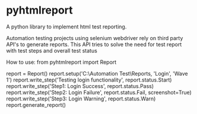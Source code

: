 # pyhtmlreport
A python library to implement html test reporting. 

Automation testing projects using selenium webdriver rely on third party API's to generate reports. 
This API tries to solve the need for test report with test steps and overall test status

How to use:
from pyhtmlreport import Report

report = Report()
report.setup('C:\Automation Test\Reports, 'Login', 'Wave 1')
report.write_step('Testing login functionality', report.status.Start)
report.write_step('Step1: Login Success', report.status.Pass)
report.write_step('Step2: Login Failure', report.status.Fail, screenshot=True)
report.write_step('Step3: Login Warning', report.status.Warn)
report.generate_report()

